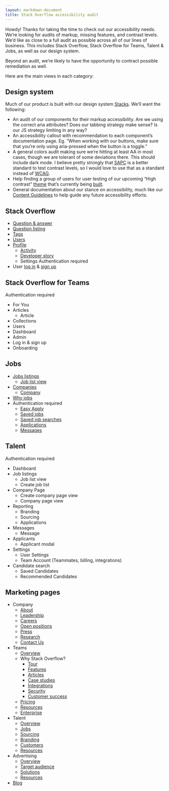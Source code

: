 ```yaml
---
layout: markdown-document
title: Stack Overflow accessibility audit
---
```


Howdy! Thanks for taking the time to check out our accessibility needs. We’re looking for audits of markup, missing features, and contrast levels. We’d like as close to a full audit as possible across all of our lines of business. This includes Stack Overflow, Stack Overflow for Teams, Talent & Jobs, as well as our design system.

Beyond an audit, we’re likely to have the opportunity to contract possible remediation as well.

Here are the main views in each category:


## Design system

Much of our product is built with our design system [Stacks](https://stackoverflow.design). We’ll want the following:

*   An audit of our components for their markup accessibility. Are we using the correct aria attributes? Does our tabbing strategy make sense? Is our JS strategy limiting in any way?
*   An accessibility callout with recommendation to each component’s documentation page. Eg. “When working with our buttons, make sure that you’re only using aria-pressed when the button is a toggle.”
*   A general colors audit making sure we’re hitting at least AA in most cases, though we are tolerant of some deviations there. This should include dark mode. I believe pretty strongly that [SAPC](https://www.myndex.com/APCA/) is a better standard to test contrast levels, so I would love to use that as a standard instead of [WCAG](https://webaim.org/resources/contrastchecker/).
*   Help finding a group of users for user testing of our upcoming “High contrast” [theme](https://deploy-preview-556--stacks.netlify.app) that’s currently being [built](https://github.com/StackExchange/Stacks/pull/556).
*   General documentation about our stance on accessibility, much like our [Content Guidelines](https://stackoverflow.design/content/) to help guide any future accessibility efforts.


## Stack Overflow

*   [Question & answer](https://stackoverflow.com/questions/11227809/why-is-processing-a-sorted-array-faster-than-processing-an-unsorted-array)
*   [Question listing](https://stackoverflow.com/questions)
*   [Tags](https://stackoverflow.com/tags)
*   [Users](https://stackoverflow.com/users)
*   [Profile](https://stackoverflow.com/users/2804712/aaron-shekey?tab=profile)
    *   [Activity](https://stackoverflow.com/users/2804712/aaron-shekey)
    *   [Developer story](https://stackoverflow.com/users/story/2804712)
    *   Settings <span class="bg-powder-600 fc-white bar-sm px6 py4">Authentication required</span>
*   User [log in](https://stackoverflow.com/users/login) & [sign up](https://stackoverflow.com/users/signup)

## Stack Overflow for Teams

<span class="bg-powder-600 fc-white bar-sm px6 py4">Authentication required</span>

*   For You
*   Articles
    *   Article
*   Collections
*   Users
*   Dashboard
*   Admin
*   Log in & sign up
*   Onboarding

## Jobs

*   [Jobs listings](https://stackoverflow.com/jobs)
    *   [Job list view](https://stackoverflow.com/jobs/272924/staff-software-engineer-pricing-at-root-root-insurance-company)
*   [Companies](https://stackoverflow.com/jobs/companies)
    *   [Company](https://stackoverflow.com/jobs/companies/l-bank)
*   [Why jobs](https://stackoverflow.com/jobs/why-jobs)
*   <span class="bg-powder-600 fc-white bar-sm px6 py4">Authentication required</span>
    *   [Easy Apply](https://stackoverflow.com/jobs/apply/486402?reset=False&ra=2D7HngAMhWrm&oqs=a%3D2D7HngAMhWrm%26so%3Di%26sec%3DFalse%26pg%3D1%26offset%3D3%26total%3D3052%26srp%3DTrue%26so_medium%3DInternal%26so_source%3DJobSearchPreview%26_%3D1611090192240)
    *   [Saved jobs](https://stackoverflow.com/jobs/saved) 
    *   [Saved job searches](https://stackoverflow.com/jobs/saved-searches)
    *   [Applications](https://stackoverflow.com/jobs/applications)
    *   [Messages](https://stackoverflow.com/jobs/messages#!/inbox)

## Talent

<span class="bg-powder-600 fc-white bar-sm px6 py4">Authentication required</span>

*   Dashboard
*   Job listings
    *   Job list view
    *   Create job list
*   Company Page
    *   Create company page view
    *   Company page view
*   Reporting
    *   Branding
    *   Sourcing
    *   Applications
*   Messages
    *   Message
*   Applicants 
    *   Applicant modal
*   Settings
    *   User Settings
    *   Team Account (Teammates, billing, integrations)
*   Candidate search 
    *   Saved Candidates
    *   Recommended Candidates

## Marketing pages

*   Company
    *   [About](https://stackoverflow.com/company)
    *   [Leadership](https://stackoverflow.com/company/leadership)
    *   [Careers](https://stackoverflow.com/company/careers)
    *   [Open positions](https://stackoverflow.com/company/work-here)
    *   [Press](https://stackoverflow.com/company/press)
    *   [Research](https://stackoverflow.com/company/research)
    *   [Contact Us](https://stackoverflow.com/company/contact)
*   Teams
    *   [Overview](https://stackoverflow.com/teams)
    *   Why Stack Overflow?
        *   [Tour](https://stackoverflow.com/teams/tour)
        *   [Features](https://stackoverflow.com/teams/features)
        *   [Articles](https://stackoverflow.com/teams/features/articles)
        *   [Case studies](https://stackoverflow.com/teams/customers)
        *   [Integrations](https://stackoverflow.com/teams/integrations)
        *   [Security](https://stackoverflow.com/teams/security)
        *   [Customer success](https://stackoverflow.com/teams/customer-success)
    *   [Pricing](https://stackoverflow.com/teams/pricing)
    *   [Resources](https://stackoverflowsolutions.com/teams/)
    *   [Enterprise](https://stackoverflow.com/enterprise)
*   Talent
    *   [Overview](https://stackoverflow.com/talent/en)
    *   [Jobs](https://stackoverflow.com/talent/en/jobs)
    *   [Sourcing](https://stackoverflow.com/talent/en/sourcing)
    *   [Branding](https://stackoverflow.com/talent/en/branding)
    *   [Customers](https://stackoverflow.com/talent/en/customers)
    *   [Resources](https://stackoverflowsolutions.com/talent/)
*   Advertising
    *   [Overview](https://stackoverflow.com/advertising)
    *   [Target audience](https://stackoverflow.com/advertising/audience)
    *   [Solutions](https://stackoverflow.com/advertising/solutions)
    *   [Resources](https://stackoverflowsolutions.com/advertising/)
*   [Blog](https://stackoverflow.blog/)
